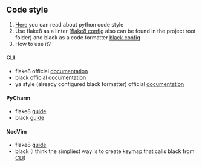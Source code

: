## Code style
1. [Here](https://docs.yandex-team.ru/arcadia-python/python_style_guide) you can read about python code style
2. Use flake8 as a linter ([flake8 config](https://a.yandex-team.ru/svn/trunk/arcadia/build/config/tests/flake8/flake8.conf) also can be found in the project root folder) and black as a code formatter [black config](https://a.yandex-team.ru/svn/trunk/arcadia/devtools/ya/handlers/style/python_style_config.toml)
3. How to use it?
#### CLI
- flake8 official [documentation](https://flake8.pycqa.org/en/latest/)
- black official [documentation](https://black.readthedocs.io/en/stable/usage_and_configuration/the_basics.html)
- ya style (already configured black formatter) official [documentation](https://docs.yandex-team.ru/yatool/commands/style)
#### PyCharm
- flake8 [guide](https://melevir.medium.com/pycharm-loves-flake-671c7fac4f52)
- black [guide](https://black.readthedocs.io/en/stable/integrations/editors.html#pycharm-intellij-idea)
#### NeoVim
- flake8 [guide](https://github.com/python-lsp/python-lsp-server#3rd-party-plugins)
- black (I think the simpliest way is to create keymap that calls black from [CLI](https://black.readthedocs.io/en/stable/usage_and_configuration/the_basics.html#command-line-options))
